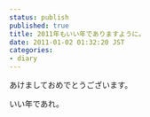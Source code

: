 ```yaml
---
status: publish
published: true
title: 2011年もいい年でありますように。
date: 2011-01-02 01:32:20 JST
categories:
- diary
---
```

あけましておめでとうございます。

いい年であれ。
